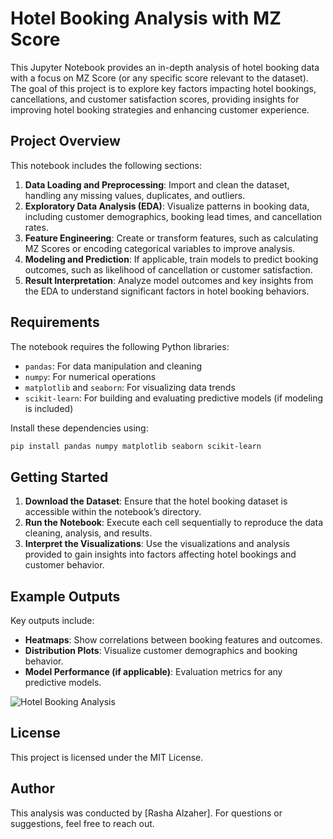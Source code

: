 

# Hotel Booking Analysis with MZ Score

This Jupyter Notebook provides an in-depth analysis of hotel booking data with a focus on MZ Score (or any specific score relevant to the dataset). The goal of this project is to explore key factors impacting hotel bookings, cancellations, and customer satisfaction scores, providing insights for improving hotel booking strategies and enhancing customer experience.

## Project Overview

This notebook includes the following sections:

1. **Data Loading and Preprocessing**: Import and clean the dataset, handling any missing values, duplicates, and outliers.
2. **Exploratory Data Analysis (EDA)**: Visualize patterns in booking data, including customer demographics, booking lead times, and cancellation rates.
3. **Feature Engineering**: Create or transform features, such as calculating MZ Scores or encoding categorical variables to improve analysis.
4. **Modeling and Prediction**: If applicable, train models to predict booking outcomes, such as likelihood of cancellation or customer satisfaction.
5. **Result Interpretation**: Analyze model outcomes and key insights from the EDA to understand significant factors in hotel booking behaviors.

## Requirements

The notebook requires the following Python libraries:

- `pandas`: For data manipulation and cleaning
- `numpy`: For numerical operations
- `matplotlib` and `seaborn`: For visualizing data trends
- `scikit-learn`: For building and evaluating predictive models (if modeling is included)

Install these dependencies using:
```bash
pip install pandas numpy matplotlib seaborn scikit-learn
```

## Getting Started

1. **Download the Dataset**: Ensure that the hotel booking dataset is accessible within the notebook’s directory.
2. **Run the Notebook**: Execute each cell sequentially to reproduce the data cleaning, analysis, and results.
3. **Interpret the Visualizations**: Use the visualizations and analysis provided to gain insights into factors affecting hotel bookings and customer behavior.

## Example Outputs

Key outputs include:

- **Heatmaps**: Show correlations between booking features and outcomes.
- **Distribution Plots**: Visualize customer demographics and booking behavior.
- **Model Performance (if applicable)**: Evaluation metrics for any predictive models.

![Hotel Booking Analysis](s7o90v46.png.png)

## License

This project is licensed under the MIT License.

## Author

This analysis was conducted by [Rasha Alzaher]. For questions or suggestions, feel free to reach out.



